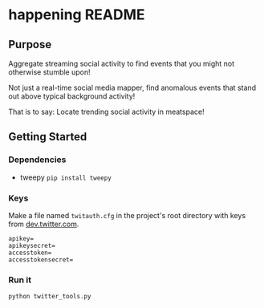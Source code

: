 # happening README

## Purpose

Aggregate streaming social activity to find events that you might not otherwise stumble upon!

Not just a real-time social media mapper, find anomalous events that stand out above typical background activity!

That is to say: Locate trending social activity in meatspace!

## Getting Started

### Dependencies

* tweepy 
`pip install tweepy`

### Keys

Make a file named `twitauth.cfg` in the project's root directory with keys from [dev.twitter.com](https://dev.twitter.com/).

```
apikey=
apikeysecret=
accesstoken=
accesstokensecret=
```

### Run it

```
python twitter_tools.py
```
